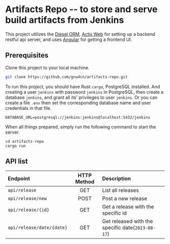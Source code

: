 # Artifacts Repo -- to store and serve build artifacts from Jenkins

This project utilizes the [Diesel ORM](https://diesel.rs), [Actix Web](https://actix.rs) for setting up a backend restful api server, and uses [Angular](https://angular.io) for getting a frontend UI.

## Prerequisites

Clone this project to your local machine.

```bash
git clone https://github.com/gnu4cn/artifacts-repo.git
```

To run this project, you should have Rust `cargo`, PostgreSQL installed. And creating a user `jenkins` with password `jenkins` in PostgreSQL, then create a database `jenkins`, and grant all its' privileges to user `jenkins`. Or you can create a file `.env` then set the corresponding database name and user credentials in that file.

```env
DATABASE_URL=postgresql://jenkins:jenkins@localhost:5432/jenkins
```

When all things prepared, simply run the following command to start the server.

```console
cd artifacts-repo
cargo run
```

## API list

| Endpoint | HTTP Method | Description |
| :-- | :-: | :-- |
| `api/release` | GET | List all releases |
| `api/release/new` | POST | Post a new release |
| `api/release/{id}` | GET | Get a release with the specific id |
| `api/release/date/{date}` | GET | Get released with the specific date(`2023-08-17`) |
